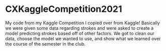 # CXKaggleCompetition2021
My code from my Kaggle Competition I copied over from Kaggle!
Basically we were given some data regarding strokes and were asked to create a model predicting strokes based off of other factors. 
We got to clean our data, choose the model we wanted to use, and show what we learned over the course of the semester in the club.
